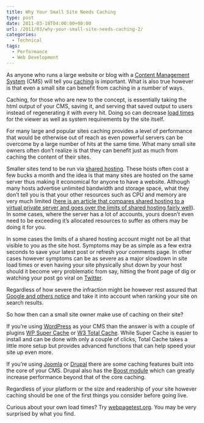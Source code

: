 ```yaml
---
title: Why Your Small Site Needs Caching
type: post
date: 2011-03-18T04:00:00+00:00
url: /2011/03/why-your-small-site-needs-caching-2/
categories:
  - Technical
tags:
  - Performance
  - Web Development
---
```


As anyone who runs a large website or blog with a [Content Management System](http://en.wikipedia.org/wiki/Content_management_system "Content management system") (CMS) will tell you [caching](http://en.wikipedia.org/wiki/Cache "Cache") is important. What is also true however is that even a small site can benefit from caching in a number of ways.

Caching, for those who are new to the concept, is essentially taking the html output of your CMS, saving it, and serving that saved output to users instead of regenerating it with every hit. Doing so can decrease [load times](http://en.wikipedia.org/wiki/Load_%28computing%29 "Load (computing)") for the viewer as well as system requirements by the site itself.

For many large and popular sites caching provides a level of performance that would be otherwise out of reach as even powerful servers can be overcome by a large number of hits at the same time. What many small site owners often don’t realize is that they can benefit just as much from caching the content of their sites.

Smaller sites tend to be run via [shared hosting](http://en.wikipedia.org/wiki/Shared_web_hosting_service "Shared web hosting service"). These hosts often cost a few bucks a month and the idea is that many sites are hosted on the same server thus making it economical for anyone to have a website. Although many hosts advertise unlimited bandwidth and storage space, what they don’t tell you is that your other resources such as CPU and memory are very much limited ([here is an article that compares shared hosting to a virtual private server and goes over the limits of shared hosting fairly well](http://vpslink.com/compare/shared-hosting-vs-vps-hosting/)). In some cases, where the server has a lot of accounts, yours doesn’t even need to be exceeding it’s allocated resources to suffer as others may be doing it for you.

In some cases the limits of a shared hosting account might not be all that visible to you as the site host. Symptoms may be as simple as a few extra seconds to save your latest post or refresh your comments page. In other cases however symptoms can be as severe as a major slowdown in site load times or even having your site physically shut down by your host should it become very problematic from say, hitting the front page of dig or watching your post go viral on [Twitter](http://twitter.com "Twitter").

Regardless of how severe the infraction might be however rest assured that [Google and others notice](http://googlewebmastercentral.blogspot.com/2010/04/using-site-speed-in-web-search-ranking.html) and take it into account when ranking your site on search results.

So how then can a small site owner  make use of caching on their site?

If you’re using [WordPress](http://wordpress.org "WordPress") as your CMS than the answer is with a couple of plugins [WP Super Cache](http://wordpress.org/extend/plugins/wp-super-cache/) or [W3 Total Cache](http://wordpress.org/extend/plugins/w3-total-cache/). While Super Cache is easier to install and can be done with only a couple of clicks, Total Cache takes a little more setup but provides advanced functions that can help speed your site up even more.

If you’re using [Joomla](http://www.joomla.org) or [Drupal](http://www.drupal.org) there are some caching features built into the core of your CMS. Drupal also has the [Boost module](http://drupal.org/project/boost) which can greatly increase performance beyond that of the core caching.

Regardless of your platform or the size and readership of your site however caching should be one of the first things you consider before going live.

Curious about your own load times? Try [webpagetest.org](http://www.webpagetest.org/). You may be very surprised by what you find.